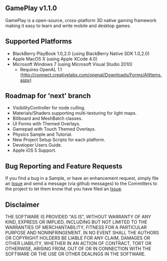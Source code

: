 ## GamePlay v1.1.0
GamePlay is a open-source, cross-platform 3D native gaming framework making it easy to learn and write mobile and desktop games. 

## Supported Platforms
- BlackBerry PlayBook 1.0,2.0 (using BlackBerry Native SDK 1.0,2.0)
- Apple MacOS X (using Apple XCode 4.0)
- Microsoft Windows 7 (using Microsoft Visual Studio 2010)
	* Requires OpenAL 1.1 (http://connect.creativelabs.com/openal/Downloads/Forms/AllItems.aspx)

## Roadmap for 'next' branch
- VisibilityController for node culling.
- Materials/Shaders supporting multi-texturing for light maps.
- Billboard and MeshBatch classes.
- UI Forms with Themed Overlays.
- Gamepad with Touch Themed Overlays.
- Physics Sample and Tutorial.
- New Project Setup Scripts for each platform.
- Developer Users Guide.
- Apple iOS 5 Support.

## Bug Reporting and Feature Requests
If you find a bug in a Sample, or have an enhancement request, simply file an 
[Issue](https://github.com/blackberry/GamePlay/issues) and send a message (via github messages) 
to the Committers to the project to let them know that you have filed 
an [Issue](https://github.com/blackberry/GamePlay/issues).

## Disclaimer

THE SOFTWARE IS PROVIDED "AS IS", WITHOUT WARRANTY OF ANY KIND, EXPRESS OR IMPLIED, 
INCLUDING BUT NOT LIMITED TO THE WARRANTIES OF MERCHANTABILITY, FITNESS FOR A 
PARTICULAR PURPOSE AND NONINFRINGEMENT. IN NO EVENT SHALL THE AUTHORS OR COPYRIGHT 
HOLDERS BE LIABLE FOR ANY CLAIM, DAMAGES OR OTHER LIABILITY, WHETHER IN AN ACTION OF CONTRACT, 
TORT OR OTHERWISE, ARISING FROM, OUT OF OR IN CONNECTION WITH THE SOFTWARE OR THE USE OR 
OTHER DEALINGS IN THE SOFTWARE.

